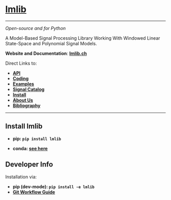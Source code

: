 # [lmlib](http://lmlib.ch/)

---
*Open-source and for Python*

A Model-Based Signal Processing Library Working With Windowed Linear State-Space and Polynomial Signal Models.

**Website and Documentation**: **[lmlib.ch](http://lmlib.ch/)**

Direct Links to:
* **[API](http://lmlib.ch/2.0/html/api.html)**
* **[Coding](http://lmlib.ch/2.0/html/_gallery_coding/index.html)**
* **[Examples](http://lmlib.ch/2.0/html/_gallery_examples/index.html)**
* **[Signal Catalog](http://lmlib.ch/2.0/html/catalog.html)**
* **[Install](http://lmlib.ch/2.0/html/install.html)**
* **[About Us](http://lmlib.ch/2.0/html/about.html)**
* **[Bibliography](http://lmlib.ch/2.0/html/Bibliography.html)**


---
## Install lmlib
* **pip: ```pip install lmlib ```**

* **conda: [see here](http://lmlib.ch/2.0/html/install.html)**

## Developer Info

Installation via:
* **pip (dev-mode): ```pip install -e lmlib ```**
* **[Git Workflow Guide](https://nvie.com/posts/a-successful-git-branching-model/)**
